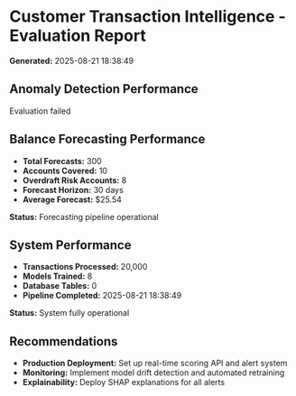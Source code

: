 # Customer Transaction Intelligence - Evaluation Report

**Generated:** 2025-08-21 18:38:49

## Anomaly Detection Performance

Evaluation failed

## Balance Forecasting Performance

- **Total Forecasts:** 300
- **Accounts Covered:** 10
- **Overdraft Risk Accounts:** 8
- **Forecast Horizon:** 30 days
- **Average Forecast:** $25.54

**Status:** Forecasting pipeline operational

## System Performance

- **Transactions Processed:** 20,000
- **Models Trained:** 8
- **Database Tables:** 0
- **Pipeline Completed:** 2025-08-21 18:38:49

**Status:** System fully operational

## Recommendations

- **Production Deployment:** Set up real-time scoring API and alert system
- **Monitoring:** Implement model drift detection and automated retraining
- **Explainability:** Deploy SHAP explanations for all alerts
